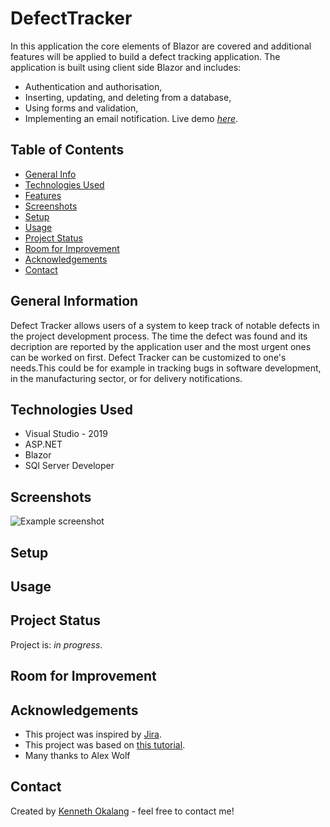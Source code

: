 # DefectTracker
In this  application the core elements of Blazor are covered and additional features will be applied to build a defect tracking application.
The application is built using client side Blazor and includes:
- Authentication and authorisation, 
- Inserting, updating, and deleting from a database, 
- Using forms and validation,
- Implementing an email notification.
  Live demo [_here_](https://www.example.com). <!-- If you have the project hosted somewhere, include the link here. -->

## Table of Contents
* [General Info](#general-information)
* [Technologies Used](#technologies-used)
* [Features](#features)
* [Screenshots](#screenshots)
* [Setup](#setup)
* [Usage](#usage)
* [Project Status](#project-status)
* [Room for Improvement](#room-for-improvement)
* [Acknowledgements](#acknowledgements)
* [Contact](#contact)
<!-- * [License](#license) -->


## General Information
 Defect Tracker allows users of a system to keep track of notable defects in the project development process.
 The time the defect was found and its decription are reported by the application user and the most urgent ones can be worked on first.  Defect Tracker can be customized to one's needs.This could be for example in tracking bugs in software development, in the manufacturing sector, or for delivery notifications.


## Technologies Used
- Visual Studio - 2019
- ASP.NET 
- Blazor
- SQl Server Developer



## Screenshots
![Example screenshot](./img/screenshot.png)
<!-- If you have screenshots you'd like to share, include them here. -->


## Setup


## Usage
## Project Status
Project is: _in progress_.


## Room for Improvement



## Acknowledgements

- This project was inspired by [Jira](https://www.atlassian.com/software/jira). 
- This project was based on [this tutorial](https://app.pluralsight.com/projects/building-bug-tracking-app-with-blazor).
- Many thanks to Alex Wolf


## Contact
Created by [Kenneth Okalang](https://okalangkenneth.com) - feel free to contact me!


<!-- Optional -->
<!-- ## License -->
<!-- This project is open source and available under the [... License](). -->

<!-- You don't have to include all sections - just the one's relevant to your project -->





